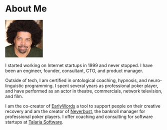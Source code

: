 ---
---
# About Me

![](/images/about-me/actor.jpg)

I started working on Internet startups in 1999 and never stopped. I have been an
engineer, founder, consultant, CTO, and product manager.

Outside of tech, I am certified in ontological coaching, hypnosis, and
neuro-linguistic programming. I spent several years as professional poker
player, and have performed as an actor in theatre, commercials, network
television, and film.

I am the co-creator of [EarlyWords](https://www.earlywords.io) a tool to support
people on their creative recovery and am the creator of
[Neverbust](https://neverbust.com), the bankroll manager for professional poker
players. I offer coaching and consulting for software startups at [Talaria
Software](https://talariasoftware.com).
